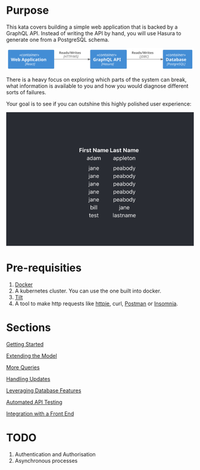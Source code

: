 # Purpose

This kata covers building a simple web application that is backed by a GraphQL API. Instead of writing the API by hand, you will use Hasura to generate one from a PostgreSQL schema.

![](.generated-diagrams/overview.svg)

There is a heavy focus on exploring which parts of the system can break, what information is available to you and how you would diagnose different sorts of failures.

Your goal is to see if you can outshine this highly polished user experience:

![The goal](images/the_result.png)

# Pre-requisities

1. [Docker](https://docs.docker.com/get-docker/)
2. A kubernetes cluster. You can use the one built into docker.
3. [Tilt](https://docs.tilt.dev/install.html)
4. A tool to make http requests like [httpie](https://httpie.io/), curl, [Postman](https://www.postman.com/downloads/) or [Insomnia](https://insomnia.rest/).

# Sections

[Getting Started](sections/010_getting_started.md)

[Extending the Model](sections/020_modifying_schema.md)

[More Queries](sections/030_more_queries.md)

[Handling Updates](sections/040_handling_updates.md)

[Leveraging Database Features](sections/050_leverage_database.md)

[Automated API Testing](sections/060_automated_testing.md)

[Integration with a Front End](sections/070_frontend.md)

# TODO
1. Authentication and Authorisation
2. Asynchronous processes
